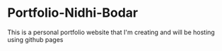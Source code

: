 # Portfolio-Nidhi-Bodar
This is a personal portfolio website that I'm creating and will be hosting using github pages
